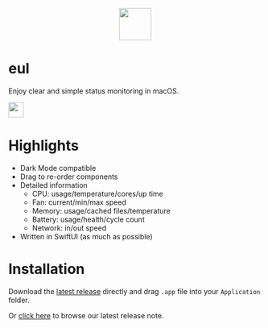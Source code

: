 <p align="center">
  <img src="https://user-images.githubusercontent.com/14722250/93017676-1a009c00-f5fd-11ea-9b8e-c69c2cd4fa89.png" height=64 />
</p>

# eul

Enjoy clear and simple status monitoring in macOS.

<img src="https://user-images.githubusercontent.com/14722250/93015394-ae620300-f5eb-11ea-8bd5-ae58d4677167.png" height=30 />

# Highlights

- Dark Mode compatible
- Drag to re-order components
- Detailed information
  - CPU: usage/temperature/cores/up time
  - Fan: current/min/max speed
  - Memory: usage/cached files/temperature
  - Battery: usage/health/cycle count
  - Network: in/out speed
- Written in SwiftUI (as much as possible)

# Installation

Download the [latest release](https://github.com/gao-sun/eul/releases/latest/download/eul.app.zip) directly and drag `.app` file into your `Application` folder.

Or [click here](https://github.com/gao-sun/eul/releases/latest) to browse our latest release note.
